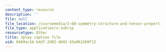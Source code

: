 ```yaml
---
content_type: resource
description: ''
file: null
file_location: /coursemedia/3-60-symmetry-structure-and-tensor-properties-of-materials-fall-2005/8469ac1bb4df2d02db9243a961369f13_RoxLGn5VN4g.srt
file_type: application/x-subrip
resourcetype: Other
title: 3play caption file
uid: 8469ac1b-b4df-2d02-db92-43a961369f13
---
```

